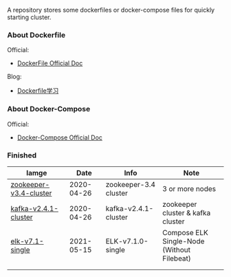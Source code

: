 A repository stores some dockerfiles or docker-compose files for quickly starting cluster.

### About Dockerfile

Official: 

-   [DockerFile Official Doc](https://docs.docker.com/engine/reference/builder/)

Blog:

-   [Dockerfile学习](https://jasonkayzk.github.io/2019/10/16/Dockerfile%E5%AD%A6%E4%B9%A0/)

### About Docker-Compose

Official:

-   [Docker-Compose Official Doc](https://docs.docker.com/compose/)

### Finished

| Iamge                                                        | Date       | Info                  | Note                                            |
| ------------------------------------------------------------ | ---------- | --------------------- | ----------------------------------------------- |
| [zookeeper-v3.4-cluster](https://github.com/JasonkayZK/docker_repo/tree/zookeeper-v3.4-cluster) | 2020-04-26 | zookeeper-3.4 cluster | 3 or more nodes                                 |
| [kafka-v2.4.1-cluster](https://github.com/JasonkayZK/docker_repo/tree/kafka-v2.4.1-cluster) | 2020-04-26 | kafka-v2.4.1-cluster  | zookeeper cluster & kafka cluster               |
| [elk-v7.1-single](https://github.com/JasonkayZK/docker_repo/tree/elk-v7.1-single) | 2021-05-15 | ELK-v7.1.0-single     | Compose ELK Single-Node<br />(Without Filebeat) |
|                                                              |            |                       |                                                 |
|                                                              |            |                       |                                                 |

